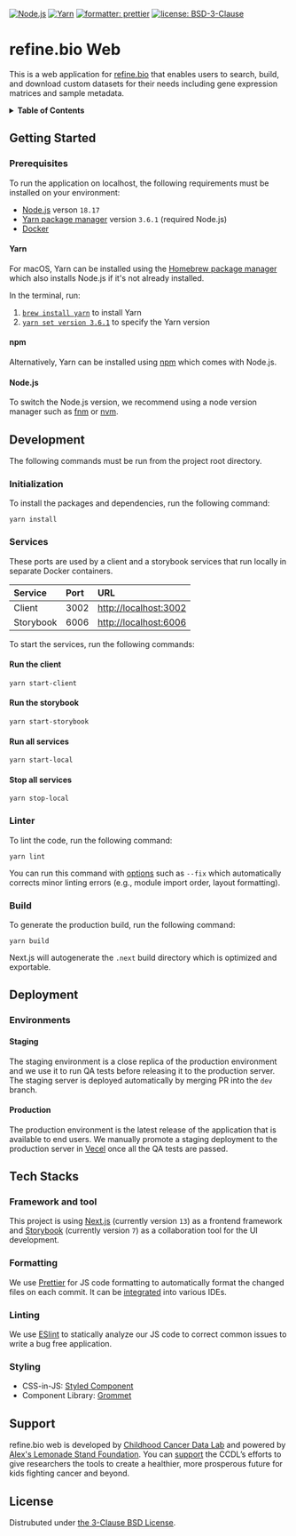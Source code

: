 [![Node.js](https://img.shields.io/badge/Node.js-v18.17-dddddd?style=for-the-badge&labelColor=222222)](https://nodejs.org) [![Yarn](https://img.shields.io/badge/yarn-v3.6.1-7254ab?style=for-the-badge&labelColor=222222)](https://yarnpkg.com) [![formatter: prettier](https://img.shields.io/badge/formatter-prettier-fc59ec?style=for-the-badge&labelColor=222222)](https://github.com/prettier/prettier) [![license: BSD-3-Clause](https://img.shields.io/badge/license-BSD--3--Clause-green?style=for-the-badge&labelColor=222222)](https://opensource.org/licenses/BSD-3-Clause)

# refine.bio Web

This is a web application for [refine.bio](https://github.com/AlexsLemonade/refinebio) that enables users to search, build, and download custom datasets for their needs including gene expression matrices and sample metadata.

<details>

<summary><strong>Table of Contents</strong></summary><br/>

- [Getting Started](#getting-started)
  - [Prerequisites](#prerequisites)
- [Development](#development)
  - [Initialization](#initialization)
  - [Services](#services)
  - [Linter](#linter)
  - [Build](#build)
- [Deployment](#deployment)
  - [Environments](#environments)
    - [Staging](#staging)
    - [Production](#production)
- [Tech Stacks](#tech-stacks)
  - [Framework and Tool](#framework-and-tool)
  - [Formatting](#formatting)
  - [Linting](#linting)
  - [Styling](#styling)
- [Support](#support)
- [License](#license)

</details>

## Getting Started

### Prerequisites

To run the application on localhost, the following requirements must be installed on your environment:

- [Node.js](https://nodejs.org/en/download) verson `18.17`
- [Yarn package manager](https://yarnpkg.com/getting-started/install) version `3.6.1` (required Node.js)
- [Docker](https://www.docker.com/get-started)

#### Yarn

For macOS, Yarn can be installed using the [Homebrew package manager](https://brew.sh) which also installs Node.js if it's not already installed.

In the terminal, run:

1. [`brew install yarn`](https://formulae.brew.sh/formula/yarn) to install Yarn
2. [`yarn set version 3.6.1`](https://yarnpkg.com/cli/set/version) to specify the Yarn version

#### npm

Alternatively, Yarn can be installed using [npm](https://www.npmjs.com/package/yarn) which comes with Node.js.

#### Node.js

To switch the Node.js version, we recommend using a node version manager such as [fnm](https://github.com/Schniz/fnm?ref=blog.apify.com) or [nvm](https://github.com/nvm-sh/nvm).

## Development

The following commands must be run from the project root directory.

### Initialization

To install the packages and dependencies, run the following command:

```
yarn install
```

### Services

These ports are used by a client and a storybook services that run locally in separate Docker containers.

| Service   | Port | URL                                            |
| :-------- | :--- | :--------------------------------------------- |
| Client    | 3002 | [http://localhost:3002](http://localhost:3002) |
| Storybook | 6006 | [http://localhost:6006](http://localhost:6006) |

To start the services, run the following commands:

#### Run the client

```
yarn start-client
```

#### Run the storybook

```
yarn start-storybook
```

#### Run all services

```
yarn start-local
```

#### Stop all services

```
yarn stop-local
```

### Linter

To lint the code, run the following command:

```
yarn lint
```

You can run this command with [options](https://eslint.org/docs/latest/use/command-line-interface#options) such as `--fix` which automatically corrects minor linting errors (e.g., module import order, layout formatting).

### Build

To generate the production build, run the following command:

```
yarn build
```

Next.js will autogenerate the `.next` build directory which is optimized and exportable.

## Deployment

### Environments

#### Staging

The staging environment is a close replica of the production environment and we use it to run QA tests before releasing it to the production server. The staging server is deployed automatically by merging PR into the `dev` branch.

#### Production

The production environment is the latest release of the application that is available to end users. We manually promote a staging deployment to the production server in [Vecel](https://vercel.com/solutions/nextjs) once all the QA tests are passed.

## Tech Stacks

### Framework and tool

This project is using [Next.js](https://nextjs.org) (currently version `13`) as a frontend framework and [Storybook](https://storybook.js.org) (currently version `7`) as a collaboration tool for the UI development.

### Formatting

We use [Prettier](https://prettier.io/) for JS code formatting to automatically format the changed files on each commit. It can be [integrated](https://prettier.io/docs/en/editors.html) into various IDEs.

### Linting

We use [ESlint](https://eslint.org) to statically analyze our JS code to correct common issues to write a bug free application.

### Styling

- CSS-in-JS: [Styled Component](https://styled-components.com)
- Component Library: [Grommet](https://v2.grommet.io)

## Support

refine.bio web is developed by [Childhood Cancer Data Lab](https://www.ccdatalab.org) and powered by [Alex's Lemonade Stand Foundation](https://www.alexslemonade.org). You can [support](https://www.ccdatalab.org/donate-link) the CCDL’s efforts to give researchers the tools to create a healthier, more prosperous future for kids fighting cancer and beyond.

## License

Distrubuted under [the 3-Clause BSD License](https://opensource.org/licenses/BSD-3-Clause).
